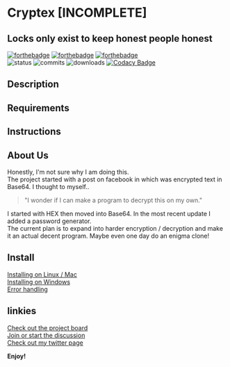 # Cryptex [INCOMPLETE]
## Locks only exist to keep honest people honest 

[![forthebadge](https://forthebadge.com/images/badges/made-with-python.svg)](https://forthebadge.com) [![forthebadge](https://forthebadge.com/images/badges/built-with-love.svg)](https://forthebadge.com)  [![forthebadge](https://forthebadge.com/images/badges/powered-by-black-magic.svg)](https://forthebadge.com)  
![status](https://img.shields.io/pypi/status/st?logo=git&style=plastic)
![commits](https://img.shields.io/github/last-commit/CythesOut/Cryptex?logo=github)
![downloads](https://img.shields.io/github/downloads/CythesOut/Cryptex/total) [![Codacy Badge](https://app.codacy.com/project/badge/Grade/9666bf9839f94e47b28c786b426fa5e4)](https://www.codacy.com/gh/AlexKollar/Cryptex/dashboard?utm_source=github.com&amp;utm_medium=referral&amp;utm_content=AlexKollar/Cryptex&amp;utm_campaign=Badge_Grade)

## Description

## Requirements

## Instructions

## About Us
Honestly, I'm not sure why I am doing this.  
The project started with a post on facebook in which was encrypted text in Base64. I thought to myself..  
>"I wonder if I can make a program to decrypt this on my own."    

I started with HEX then moved into Base64. In the most recent update I added a password generator.  
The current plan is to expand into harder encryption / decryption and make it an actual decent program. Maybe even one day do an enigma clone!

## Install ##
  [Installing on Linux / Mac](https://github.com/CythesOut/Cryptex/wiki/Cryptex-Installing-and-Running--on-Linux)  
  [Installing on Windows](https://github.com/CythesOut/Cryptex/wiki/Installing-on-Windows)  
  [Error handling](https://github.com/CythesOut/Cryptex/wiki/Error-Handling)
   
## linkies ##
  [Check out the project board](https://github.com/CythesOut/Cryptex/projects/)  
  [Join or start the discussion](https://github.com/CythesOut/Cryptex/discussions)  
  [Check out my twitter page](https://twitter.com/CythesOut)  

**Enjoy!**

